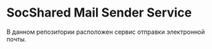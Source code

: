 # SocShared Mail Sender Service

В данном репозитории расположен сервис отправки электронной почты.

